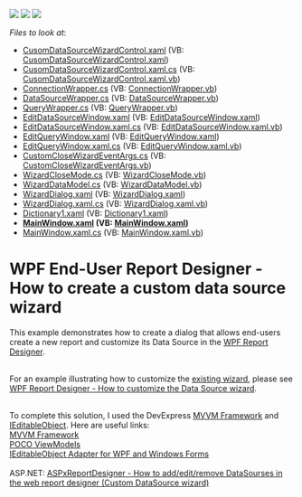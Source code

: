 <!-- default badges list -->
![](https://img.shields.io/endpoint?url=https://codecentral.devexpress.com/api/v1/VersionRange/128605060/2020.2)
[![](https://img.shields.io/badge/Open_in_DevExpress_Support_Center-FF7200?style=flat-square&logo=DevExpress&logoColor=white)](https://supportcenter.devexpress.com/ticket/details/T286514)
[![](https://img.shields.io/badge/📖_How_to_use_DevExpress_Examples-e9f6fc?style=flat-square)](https://docs.devexpress.com/GeneralInformation/403183)
<!-- default badges end -->
<!-- default file list -->
*Files to look at*:

* [CusomDataSourceWizardControl.xaml](./CS/CusomDataSourceWizardControl.xaml) (VB: [CusomDataSourceWizardControl.xaml](./VB/CusomDataSourceWizardControl.xaml))
* [CusomDataSourceWizardControl.xaml.cs](./CS/CusomDataSourceWizardControl.xaml.cs) (VB: [CusomDataSourceWizardControl.xaml.vb](./VB/CusomDataSourceWizardControl.xaml.vb))
* [ConnectionWrapper.cs](./CS/Custom%20Wizard/Data%20Wrapper%20Classes/ConnectionWrapper.cs) (VB: [ConnectionWrapper.vb](./VB/Custom%20Wizard/Data%20Wrapper%20Classes/ConnectionWrapper.vb))
* [DataSourceWrapper.cs](./CS/Custom%20Wizard/Data%20Wrapper%20Classes/DataSourceWrapper.cs) (VB: [DataSourceWrapper.vb](./VB/Custom%20Wizard/Data%20Wrapper%20Classes/DataSourceWrapper.vb))
* [QueryWrapper.cs](./CS/Custom%20Wizard/Data%20Wrapper%20Classes/QueryWrapper.cs) (VB: [QueryWrapper.vb](./VB/Custom%20Wizard/Data%20Wrapper%20Classes/QueryWrapper.vb))
* [EditDataSourceWindow.xaml](./CS/Custom%20Wizard/EditDataSourceWindow.xaml) (VB: [EditDataSourceWindow.xaml](./VB/Custom%20Wizard/EditDataSourceWindow.xaml))
* [EditDataSourceWindow.xaml.cs](./CS/Custom%20Wizard/EditDataSourceWindow.xaml.cs) (VB: [EditDataSourceWindow.xaml.vb](./VB/Custom%20Wizard/EditDataSourceWindow.xaml.vb))
* [EditQueryWindow.xaml](./CS/Custom%20Wizard/EditQueryWindow.xaml) (VB: [EditQueryWindow.xaml](./VB/Custom%20Wizard/EditQueryWindow.xaml))
* [EditQueryWindow.xaml.cs](./CS/Custom%20Wizard/EditQueryWindow.xaml.cs) (VB: [EditQueryWindow.xaml.vb](./VB/Custom%20Wizard/EditQueryWindow.xaml.vb))
* [CustomCloseWizardEventArgs.cs](./CS/Custom%20Wizard/Misc/CustomCloseWizardEventArgs.cs) (VB: [CustomCloseWizardEventArgs.vb](./VB/Custom%20Wizard/Misc/CustomCloseWizardEventArgs.vb))
* [WizardCloseMode.cs](./CS/Custom%20Wizard/Misc/WizardCloseMode.cs) (VB: [WizardCloseMode.vb](./VB/Custom%20Wizard/Misc/WizardCloseMode.vb))
* [WizardDataModel.cs](./CS/Custom%20Wizard/WizardDataModel.cs) (VB: [WizardDataModel.vb](./VB/Custom%20Wizard/WizardDataModel.vb))
* [WizardDialog.xaml](./CS/Custom%20Wizard/WizardDialog.xaml) (VB: [WizardDialog.xaml](./VB/Custom%20Wizard/WizardDialog.xaml))
* [WizardDialog.xaml.cs](./CS/Custom%20Wizard/WizardDialog.xaml.cs) (VB: [WizardDialog.xaml.vb](./VB/Custom%20Wizard/WizardDialog.xaml.vb))
* [Dictionary1.xaml](./CS/Dictionary1.xaml) (VB: [Dictionary1.xaml](./VB/Dictionary1.xaml))
* **[MainWindow.xaml](./CS/MainWindow.xaml) (VB: [MainWindow.xaml](./VB/MainWindow.xaml))**
* [MainWindow.xaml.cs](./CS/MainWindow.xaml.cs) (VB: [MainWindow.xaml.vb](./VB/MainWindow.xaml.vb))
<!-- default file list end -->
# WPF End-User Report Designer - How to create a custom data source wizard


This example demonstrates how to create a dialog that allows end-users create a new report and customize its Data Source in the <a href="https://community.devexpress.com/blogs/thinking/archive/2015/05/20/wpf-report-designer-ctp-1-coming-soon-in-v15-1.aspx">WPF Report Designer</a>.<br><br>
<p>For an example illustrating how to customize the <a href="https://documentation.devexpress.com/#XtraReports/CustomDocument114841">existing wizard</a>, please see <a href="https://www.devexpress.com/Support/Center/Question/Details/T456882">WPF Report Designer - How to customize the Data Source wizard</a>.</p>
<br>To complete this solution, I used the DevExpress <a href="https://documentation.devexpress.com/#WPF/CustomDocument15112">MVVM Framework</a> and <a href="https://msdn.microsoft.com/en-us/library/system.componentmodel.ieditableobject.aspx">IEditableObject</a>. Here are useful links:<br><a href="https://documentation.devexpress.com/#WPF/CustomDocument15112">MVVM Framework</a> <br><a href="https://documentation.devexpress.com/#WPF/CustomDocument17352">POCO ViewModels</a> <br><a href="http://paulstovell.com/blog/editable-object-adapter">IEditableObject Adapter for WPF and Windows Forms</a> <br><br>ASP.NET: <a href="https://www.devexpress.com/Support/Center/p/T196136">ASPxReportDesigner - How to add/edit/remove DataSourses in the web report designer (Custom DataSource wizard)</a>

<br/>



